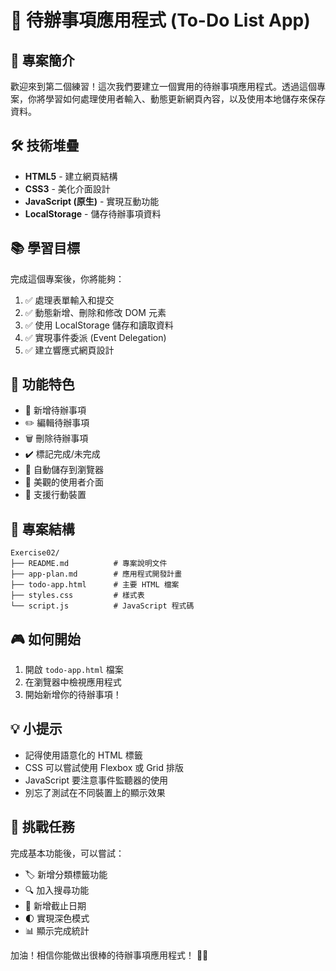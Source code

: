 # 📝 待辦事項應用程式 (To-Do List App)

## 🎯 專案簡介
歡迎來到第二個練習！這次我們要建立一個實用的待辦事項應用程式。透過這個專案，你將學習如何處理使用者輸入、動態更新網頁內容，以及使用本地儲存來保存資料。

## 🛠️ 技術堆疊
- **HTML5** - 建立網頁結構
- **CSS3** - 美化介面設計
- **JavaScript (原生)** - 實現互動功能
- **LocalStorage** - 儲存待辦事項資料

## 📚 學習目標
完成這個專案後，你將能夠：
1. ✅ 處理表單輸入和提交
2. ✅ 動態新增、刪除和修改 DOM 元素
3. ✅ 使用 LocalStorage 儲存和讀取資料
4. ✅ 實現事件委派 (Event Delegation)
5. ✅ 建立響應式網頁設計

## 🚀 功能特色
- 📌 新增待辦事項
- ✏️ 編輯待辦事項
- 🗑️ 刪除待辦事項
- ✔️ 標記完成/未完成
- 💾 自動儲存到瀏覽器
- 🎨 美觀的使用者介面
- 📱 支援行動裝置

## 📂 專案結構
```
Exercise02/
├── README.md          # 專案說明文件
├── app-plan.md        # 應用程式開發計畫
├── todo-app.html      # 主要 HTML 檔案
├── styles.css         # 樣式表
└── script.js          # JavaScript 程式碼
```

## 🎮 如何開始
1. 開啟 `todo-app.html` 檔案
2. 在瀏覽器中檢視應用程式
3. 開始新增你的待辦事項！

## 💡 小提示
- 記得使用語意化的 HTML 標籤
- CSS 可以嘗試使用 Flexbox 或 Grid 排版
- JavaScript 要注意事件監聽器的使用
- 別忘了測試在不同裝置上的顯示效果

## 🌟 挑戰任務
完成基本功能後，可以嘗試：
- 🏷️ 新增分類標籤功能
- 🔍 加入搜尋功能
- 📅 新增截止日期
- 🌓 實現深色模式
- 📊 顯示完成統計

加油！相信你能做出很棒的待辦事項應用程式！ 💪😊 